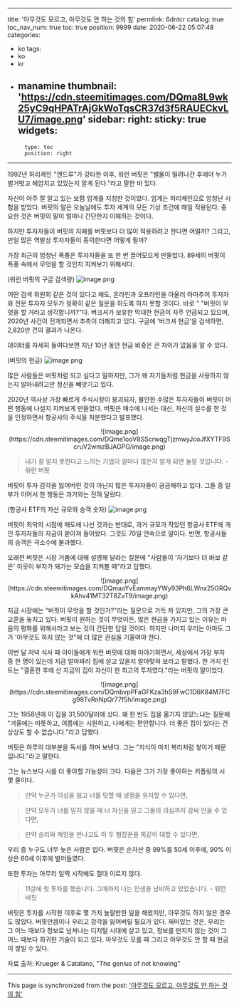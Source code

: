 
---
title: '아무것도 모르고, 아무것도 안 하는 것의 힘'
permlink: 6dntcr
catalog: true
toc_nav_num: true
toc: true
position: 9999
date: 2020-06-22 05:07:48
categories:
- ko
tags:
- ko
- kr
- manamine
thumbnail: 'https://cdn.steemitimages.com/DQma8L9wk25yC9qHPATrAjGkWoTqsCR37d3f5RAUECkvLU7/image.png'
sidebar:
    right:
        sticky: true
widgets:
    -
        type: toc
        position: right
---


1992년 허리케인 "앤드루"가 강타한 이후, 워런 버핏은 "썰물이 밀려나간 후에야 누가 벌거벗고 헤엄치고 있었는지 알게 된다."라고 말한 바 있다.​

자신이 아주 잘 알고 있는 보험 업계를 지칭한 것이었다. 업계는 허리케인으로 엄청난 시험을 받았다. 버핏의 말은 오늘날에도 투자 세계의 모든 기상 조건에 매일 적용된다. 중요한 것은 버핏의 말이 얼마나 간단한지 이해하는 것이다.​

하지만 투자자들이 버핏의 지혜를 버핏보다 더 많이 적용하려고 한다면 어떨까? 그리고, 만일 많은 역발상 투자자들이 동의한다면 어떻게 될까?​

가장 최근의 엄청난 폭풍은 투자자들을 또 한 번 끌어모으게 만들었다. 89세의 버핏이 폭풍 속에서 무엇을 할 것인지 지켜보기 위해서다.​

(워런 버핏의 구글 검색량)
![image.png](https://cdn.steemitimages.com/DQma8L9wk25yC9qHPATrAjGkWoTqsCR37d3f5RAUECkvLU7/image.png)

어떤 검색 위원회 같은 것이 있다고 해도, 온라인과 오프라인을 아울러 아마추어 투자자와 전문 투자자 모두가 정확히 같은 질문을 하도록 하지 못할 것이다. 바로 " "버핏이 무엇을 할 거라고 생각합니까?"다. 버크셔가 보유한 막대한 현금이 자주 언급되고 있으며, 2020년 사건이 전개되면서 추측이 더해지고 있다. 구글에 '버크셔 현금'을 검색하면, 2,820만 건의 결과가 나온다.​

데이터를 자세히 들여다보면 지난 10년 동안 현금 비중은 큰 차이가 없음을 알 수 있다.​

(버핏의 현금)
![image.png](https://cdn.steemitimages.com/DQmTSJ7ZVpUBNmUFFVPDhHDnvqQMbs5D5AzxNE5xEk8RUBc/image.png)

많은 사람들은 버핏처럼 되고 싶다고 말하지만, 그가 왜 자기들처럼 현금을 사용하지 않는지 알아내려고만 정신을 빼앗기고 있다. ​

2020년 역사상 가장 빠르게 주식시장이 붕괴되자, 불안한 수많은 투자자들이 버핏이 어떤 행동에 나설지 지켜보게 만들었다. 버핏은 매수에 나서는 대신, 자신이 실수를 한 것을 인정하면서 항공사의 주식을 처분했다고 발표했다.

<center>
![image.png](https://cdn.steemitimages.com/DQme1ooV8SScrwqgTjzmwyJcoJfXYTF9ScruV2wmzBJAGPG/image.png)
</center>

>내가 잘 알지 못한다고 느끼는 기업이 얼마나 많은지 알게 되면 놀랄 것입니다. -워런 버핏

버핏이 투자 감각을 잃어버린 것이 아닌지 많은 투자자들이 궁금해하고 있다. 그들 중 일부가 이어서 한 행동은 과거와는 전혀 달랐다.​

(항공사 ETF의 자산 규모와 승객 숫자)
![image.png](https://cdn.steemitimages.com/DQmdW2XNUqwadkcnTx8yPCZ9S6oZS4VQHrRSRu6ZxP5Ljgy/image.png)

버핏이 최악의 시점에 매도에 나선 것과는 반대로, 과거 규모가 작았던 항공사 ETF에 개인 투자자들의 자금이 쏟아져 들어왔다. 그것도 70일 연속으로 말이다. 반면, 항공사들의 승객은 극소수에 불과했다.​

오래전 버핏은 시장 거품에 대해 설명해 달라는 질문에 "사람들이 '자기보다 더 바보 같은' 이웃이 부자가 돼가는 모습을 지켜볼 때"라고 답했다.

<center>
![image.png](https://cdn.steemitimages.com/DQmaoYvEammayYWy93Ph6LWnx25GRQvkAhv41MT32T8ZvT9/image.png)
</center>

지금 시장에는 "버핏이 무엇을 할 것인가?"라는 질문으로 가득 차 있지만, 그의 가장 큰 교훈을 놓치고 있다. 버핏이 원하는 것이 무엇이든, 많은 현금을 가지고 있는 이유는 마음의 평화를 위해서라고 보는 것이 간단한 답일 것이다. 하지만 나머지 우리는 아마도 그가 '아무것도 하지 않는 것"에 더 많은 관심을 기울여야 한다.​

이번 달 저녁 식사 때 아이들에게 워런 버핏에 대해 이야기하면서, 세상에서 가장 부자 중 한 명이 있는데 지금 얼마짜리 집에 살고 있을지 알아맞혀 보라고 말했다. 한 가지 힌트는 "결혼한 후에 산 지금의 집이 자신이 한 최고의 투자였다."라는 버핏의 말이었다.

<center>
![image.png](https://cdn.steemitimages.com/DQmbvpPFaGFKza3hS9FwC1D6K84M7FCg98TvRnNpQr77f5h/image.png)
</center>

그는 1958년에 이 집을 31,500달러에 샀다. 왜 한 번도 집을 옮기지 않았느냐는 질문에 "겨울에는 따뜻하고, 여름에는 시원하고, 나에게는 편안합니다. 더 좋은 집이 있다는 건 상상도 할 수 없습니다."라고 답했다.​

버핏은 하루의 대부분을 독서를 하며 보낸다. 그는 "지식이 마치 복리처럼 쌓이기 때문입니다."라고 말한다.​

그는 뉴스보다 시를 더 좋아할 가능성이 크다. 다음은 그가 가장 좋아하는 키플링의 시 몇 줄이다.​

>만약 누군가 이성을 잃고 너를 탓할 때 냉정을 유지할 수 있다면,

>만약 모두가 너를 믿지 않을 때 너 자신을 믿고 그들의 의심까지 감싸 안을 수 있다면,

>만약 승리와 재앙을 만나고도 이 두 협잡꾼을 똑같이 대할 수 있다면,​

우리 중 누구도 너무 늦은 사람은 없다. 버핏은 순자산 중 99%를 50세 이후에, 90% 이상은 60세 이후에 벌어들였다.​

또한 투자는 아무리 일찍 시작해도 절대 이르지 않다. 

>11살에 첫 투자를 했습니다. 그때까지 나는 인생을 낭비하고 있었습니다. - 워런 버핏

버핏은 투자를 시작한 이후로 몇 가지 놀랄만한 일을 해왔지만, 아무것도 하지 않은 경우도 많았다. 버핏만큼이나 우리고 감각을 잃어버릴 필요가 있다. 재미있는 것은, 우리는 그 어느 때보다 정보로 넘쳐나는 디지털 시대에 살고 있고, 정보를 만지지 않는 것이 그 어느 때보다 희귀한 기술이 되고 있다. 아무것도 모를 때 그리고 아무것도 안 할 때 현금이 쌓일 수 있다.​

자료 출처: Krueger & Catalano, "The genius of not knowing"

- - -

This page is synchronized from the post: ['아무것도 모르고, 아무것도 안 하는 것의 힘'](https://steemit.com/@pius.pius/6dntcr)
